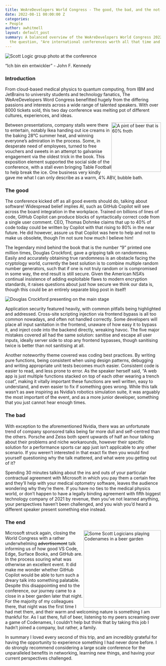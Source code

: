 ```yaml
---
title: WeAreDevelopers World Congress - The good, the bad, and the not-so-ugly
date: 2022-08-11 00:00:00 Z
categories:
- People
author: awhitmell
layout: default_post
summary: A balanced overview of the WeAreDevelopers World Congress 2022 tries to answer
  the question, "Are international conferences worth all that time and effort?"
---
```


<img src="{{site.github.url}}/awhitmell/assets/berlin/group.jpg" alt="Scott Logic group photo at the conference" width = fill style="float: centre;" />

“Ich bin ein entwickler” - John F. Kennedy


### Introduction
From cloud-based medical physics to quantum computing, from IBM and JetBrains to university students and technology fanatics, The WeAreDevelopers Word Congress benefitted hugely from the differing passions and interests across a wide range of talented speakers. With over 8000 tickets sold, this two day conference was melting pot of different cultures, experiences, and ideas. 

<img src="{{site.github.url}}/awhitmell/assets/berlin/beer.jpg" alt="A pint of beer that is 60% froth" width = 160 style="float: right;" />

Between presentations, company stalls were there to entertain, notably Ikea handing out ice creams in the baking 28°C summer heat, and winning everyone’s admiration in the process. Some, in desperate need of employees, turned to free vouchers and sweets in an attempt to galvanise engagement via the oldest trick in the book. This exposition element supported the social side of the conference, with a stall even bringing Table Football to help break the ice. One business very kindly gave me what I can only describe as a warm, 4% ABV, bubble bath. 


### The good
The conference kicked off as all good events should do, talking about software! Widespread belief implies AI, such as GitHub Copilot will see across the board integration in the workplace. Trained on billions of lines of code, GitHub Copilot can produce blocks of syntactically correct code from a single user comment. CEO, Thomas Dohmke claims that up to 40% of code today could be written by Copilot with that rising to 80% in the near future. He did however, assure us that Copilot was here to help and not to make us obsolete, though I’m not sure how much I believe him!

The legendary mind behind the book that is the number “9” printed one million times, Douglas Crockford, gave a gripping talk on randomness. Easily and accurately obtaining true randomness is an obstacle facing the cryptology world, currently the best solution is to combine multiple random number generators, such that if one is not truly random or is compromised in some way, the end result is still secure. Given the American NSA’s continual insistence of adding exploitable flaws to modern encryption standards, it raises questions about just how secure we think our data is, though this could be an entirely separate blog post in itself!

<img src="{{site.github.url}}/awhitmell/assets/berlin/crockford.jpg" alt="Douglas Crockford presenting on the main stage" width = fill style="float: center;" />

Application security featured heavily, with common pitfalls being highlighted and addressed. Cross-site scripting injection via frontend bypass is all too common nowadays, and often not handled correctly. Some developers will place all input sanitation in the frontend, unaware of how easy it to bypass it, and inject code into the backend directly, wreaking havoc. The five major mistakes covered all had the same solution: sanitise and escape all user inputs, ideally server side to stop any frontend bypasses, though sanitising twice is better than not sanitising at all. 

Another noteworthy theme covered was coding best practices. By writing pure functions, being consistent when using design patterns, debugging and writing appropriate unit tests becomes much easier. Consistent code is easier to read, and less prone to error. As the speaker herself said, “A web app is just multiple functions stacked on top of each other wearing a trench coat”, making it vitally important these functions are well written, easy to understand, and even easier to fix if something goes wrong. While this talk wasn’t as awe inspiring as Nvidia’s robotics simulation suite, it was arguably the most important of the event, and as a more junior developer, something that you just cannot hear enough times.


### The bad
With exception to the aforementioned Nvidia, there was an unfortunate trend of company sponsored talks being far more dull and self-centred than the others. Porsche and Zeiss both spent upwards of half an hour talking about their problems and niche workarounds, however their specific solution for a performance sports car app just isn’t applicable to any other scenario. If you weren’t interested in that exact fix then you would find yourself questioning why the talk mattered, and what were you getting out of it?

Spending 30 minutes talking about the ins and outs of your particular contractual agreement with Microsoft in which you pay them a certain fee and they’ll help with your medical optometry software, leaves the audience wondering why they’re there. If you have no ties to the medical physics world, or don’t happen to have a legally binding agreement with fifth biggest technology company of 2021 by revenue, then you’ve not learned anything, your perspectives haven’t been challenged, and you wish you’d heard a different speaker present something else instead. 


### The end
<img src="{{site.github.url}}/awhitmell/assets/berlin/end.jpg" alt="Some Scott Logicians playing Codenames in a beer garden" width = 250 style="float: right;" />
Microsoft struck again, closing the World Congress with a rather underwhelming <s>advertisement</s> talk informing us of how good VS Code, Edge, Surface Books, and GitHub are. In the process souring what was otherwise an excellent event. It did make me wonder whether GitHub Copilot would be able to turn such a dreary talk into something palatable. Despite this disappointing end to the conference, our journey came to a close in a beer garden later that night. For the majority of my colleagues there, that night was the first time I had met them, and their warm and welcoming nature is something I am thankful for. As I sat there, full of beer, listening to my peers screaming over a game of Codenames, I couldn’t help but think that by taking this job I hadn’t joined a company, but rather, a family.

In summary I loved every second of this trip, and am incredibly grateful for having the opportunity to experience something I had never done before. I do strongly recommend considering a large scale conference for the unparalleled benefits in networking, learning new things, and having your current perspectives challenged. 
